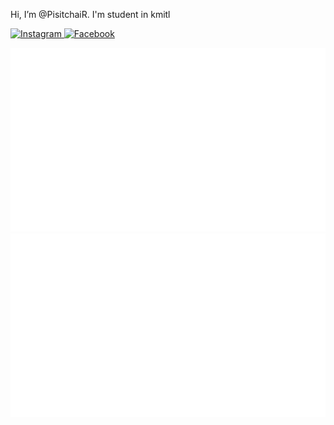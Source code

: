 Hi, I’m @PisitchaiR. I'm student in kmitl
<br>

<!--   <a href="https://www.linkedin.com/in/" target="_blank">
    <img src="https://img.shields.io/badge/linkedin-%230077B5.svg?&style=for-the-badge&logo=linkedin&logoColor=white&color=071A2C" alt="LinkedIn"/>
  </a> -->
  <a href="https://www.instagram.com/pisitchai_thun/" target="_blank">
    <img src="https://img.shields.io/badge/instagram-%23E4405F.svg?&style=for-the-badge&logo=instagram&logoColor=white&color=071A2C" alt="Instagram"/>
  </a>
  <a href="https://www.facebook.com/mctplo.admplo/" target="_blank">
    <img src="https://img.shields.io/badge/facebook-%231877F2.svg?&style=for-the-badge&logo=facebook&logoColor=white&color=071A2C" alt="Facebook"/>
  </a>

</p>

![](https://raw.githubusercontent.com/PisitchaiR/github-stats-transparent/output/generated/overview.svg)
![](https://github.com/PisitchaiR/github-stats-transparent/blob/output/generated/overview.svg)

